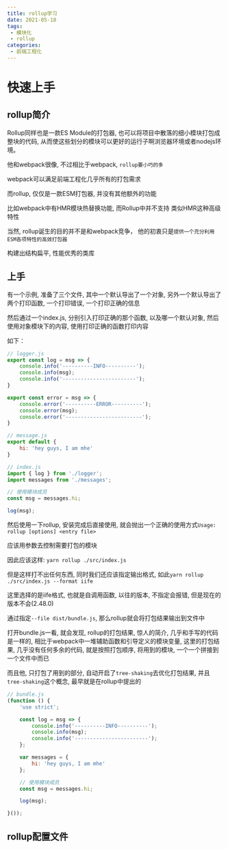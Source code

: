 ```yaml
---
title: rollup学习
date: 2021-05-18
tags:
 - 模块化
 - rollup
categories: 
 - 前端工程化
---
```


# 快速上手

## rollup简介

Rollup同样也是一款ES Module的打包器, 也可以将项目中散落的细小模块打包成整块的代码, 从而使这些划分的模块可以更好的运行子啊浏览器环境或者nodejs环境。

他和webpack很像, 不过相比于webpack, `rollup要小巧的多` 

webpack可以满足前端工程化几乎所有的打包需求

而rollup, 仅仅是一款ESM打包器, 并没有其他额外的功能

比如webpack中有HMR模块热替换功能, 而Rollup中并不支持 类似HMR这种高级特性

当然, rollup诞生的目的并不是和webpack竞争， 他的初衷只是`提供一个充分利用ESM各项特性的高效打包器`

构建出结构扁平, 性能优秀的类库

## 上手

有一个示例, 准备了三个文件, 其中一个默认导出了一个对象, 另外一个默认导出了两个打印函数, 一个打印错误, 一个打印正确的信息

然后通过一个index.js, 分别引入打印正确的那个函数, 以及哪一个默认对象, 然后使用对象模块下的内容, 使用打印正确的函数打印内容

如下：

```javaScript
// logger.js
export const log = msg => {
    console.info('----------INFO----------');
    console.info(msg);
    console.info('------------------------');
}

export const error = msg => {
    console.error('----------ERROR----------');
    console.error(msg);
    console.error('-------------------------');
}

// message.js
export default {
    hi: 'hey guys, I am mhe'
}

// index.js
import { log } from './logger';
import messages from './messages';

// 使用模块成员
const msg = messages.hi;

log(msg);
```

然后使用一下rollup, 安装完成后直接使用, 就会抛出一个正确的使用方式`Usage: rollup [options] <entry file>`

应该用参数去控制需要打包的模块

因此应该这样: `yarn rollup ./src/index.js`

但是这样打不出任何东西, 同时我们还应该指定输出格式, 如此`yarn rollup ./src/index.js --format iife`

这里选择的是iife格式, 也就是自调用函数, 以往的版本, 不指定会报错, 但是现在的版本不会(2.48.0)

通过指定`--file dist/bundle.js`, 那么rollup就会将打包结果输出到文件中

打开bundle.js一看, 就会发现, rollup的打包结果, 惊人的简介, 几乎和手写的代码是一样的, 相比于webpack中一堆辅助函数和引导定义的模块变量, 这里的打包结果, 几乎没有任何多余的代码, 就是按照打包顺序, 将用到的模块, 一个一个拼接到一个文件中而已

而且他, 只打包了用到的部分, 自动开启了`tree-shaking`去优化打包结果, 并且`tree-shaking`这个概念, 最早就是在rollup中提出的

```javaScript
// bundle.js
(function () {
    'use strict';

    const log = msg => {
        console.info('----------INFO----------');
        console.info(msg);
        console.info('------------------------');
    };

    var messages = {
        hi: 'hey guys, I am mhe'
    };

    // 使用模块成员
    const msg = messages.hi;

    log(msg);

}());
```

## rollup配置文件












